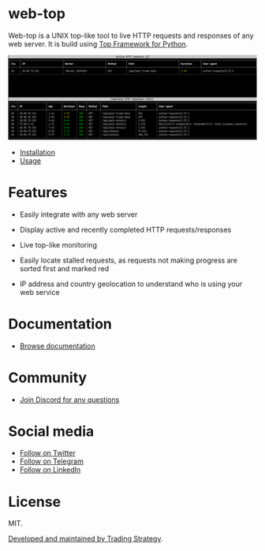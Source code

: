 web-top
=======

Web-top is a UNIX top-like tool to live HTTP requests and responses of any web server.
It is build using [Top Framework for Python](https://github.com/tradingstrategy-ai/top-framework).

![screenshot](https://raw.githubusercontent.com/tradingstrategy-ai/top-framework/master/docs/source/web-top/screenshot2.png)

- [Installation](https://top-framework.readthedocs.io/en/latest/web-top/installation.html)
- [Usage](https://top-framework.readthedocs.io/en/latest/web-top/usage.html)

# Features

- Easily integrate with any web server

- Display active and recently completed HTTP requests/responses

- Live top-like monitoring

- Easily locate stalled requests, as requests not making progress
  are sorted first and marked red

- IP address and country geolocation to understand who is using your web
  service


# Documentation

- [Browse documentation](https://top-framework.readthedocs.io/en/latest/web-top/index.html)

# Community 

- [Join Discord for any questions](https://tradingstrategy.ai/community)

# Social media

- [Follow on Twitter](https://twitter.com/TradingProtocol)
- [Follow on Telegram](https://t.me/trading_protocol)
- [Follow on LinkedIn](https://www.linkedin.com/company/trading-strategy/)

# License

MIT.

[Developed and maintained by Trading Strategy](https://tradingstrategy.ai).